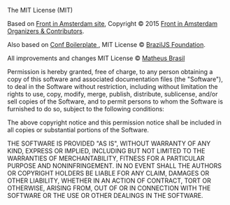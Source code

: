 The MIT License (MIT)

Based on [Front in Amsterdam site](http://frontinamsterdam.nl),
Copyright © 2015 [Front in Amsterdam Organizers & Contributors](https://github.com/frontinamsterdam/www/graphs/contributors).

Also based on [Conf Boilerplate ](https://github.com/braziljs/conf-boilerplate),
MIT License © [BrazilJS Foundation](http://braziljs.org/).

All improvements and changes MIT License © [Matheus Brasil](http://matheusbrasil.com/)

Permission is hereby granted, free of charge, to any person obtaining a copy of
this software and associated documentation files (the "Software"), to deal in
the Software without restriction, including without limitation the rights to
use, copy, modify, merge, publish, distribute, sublicense, and/or sell copies of
the Software, and to permit persons to whom the Software is furnished to do so,
subject to the following conditions:

The above copyright notice and this permission notice shall be included in all
copies or substantial portions of the Software.

THE SOFTWARE IS PROVIDED "AS IS", WITHOUT WARRANTY OF ANY KIND, EXPRESS OR
IMPLIED, INCLUDING BUT NOT LIMITED TO THE WARRANTIES OF MERCHANTABILITY, FITNESS
FOR A PARTICULAR PURPOSE AND NONINFRINGEMENT. IN NO EVENT SHALL THE AUTHORS OR
COPYRIGHT HOLDERS BE LIABLE FOR ANY CLAIM, DAMAGES OR OTHER LIABILITY, WHETHER
IN AN ACTION OF CONTRACT, TORT OR OTHERWISE, ARISING FROM, OUT OF OR IN
CONNECTION WITH THE SOFTWARE OR THE USE OR OTHER DEALINGS IN THE SOFTWARE.
